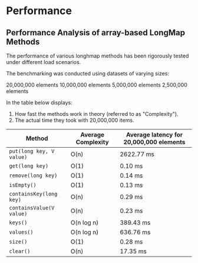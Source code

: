 # Performance

## Performance Analysis of array-based LongMap Methods

The performance of various longhmap methods has been rigorously tested under different load scenarios. 

The benchmarking was conducted using datasets of varying sizes:

20,000,000 elements
10,000,000 elements
5,000,000 elements
2,500,000 elements

In the table below displays:
1. How fast the methods work in theory (referred to as "Complexity").
2. The actual time they took with 20,000,000 items.


| **Method**               | **Average Complexity**| **Average latency for 20,000,000 elements**|
|--------------------------|-----------------------|----------------------|
| `put(long key, V value)` | O(n)                  | 2622.77 ms	          |
| `get(long key)`          | O(1)                  | 0.10 ms	            |
| `remove(long key)`       | O(1)                  | 0.14 ms              |
| `isEmpty()`              | O(1)                  | 0.13 ms	            |
| `containsKey(long key)`  | O(n)                  | 0.29 ms	            |
| `containsValue(V value)` | O(n)                  | 0.23 ms	            |
| `keys()`                 | O(n log n)            | 389.43 ms	          |
| `values()`               | O(n log n)            | 636.76 ms	          |
| `size()`                 | O(1)                  | 0.28 ms              |
| `clear()`                | O(n)                  | 17.35 ms             |
